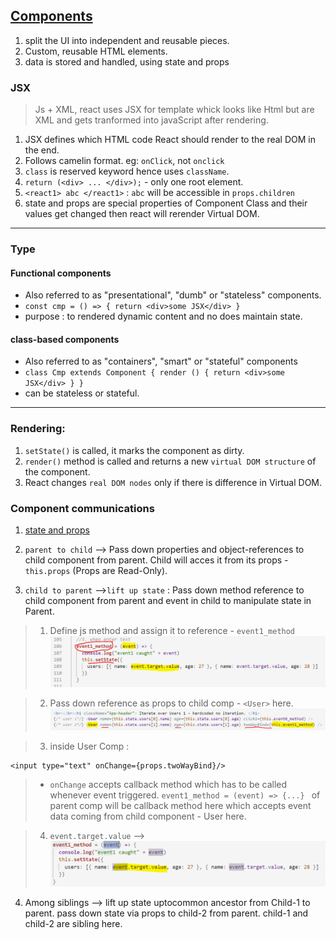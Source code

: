 ## [Components](https://reactjs.org/docs/components-and-props.html)

1. split the UI into independent and reusable pieces.
2. Custom, reusable HTML elements.
3. data is stored and handled, using state and props

### JSX 
> Js + XML, react uses JSX for template whick looks like Html but are XML and gets tranformed into javaScript after rendering.
1. JSX defines which HTML code React should render to the real DOM in the end.
2. Follows camelin format. eg: `onClick`, not `onclick`
3. `class` is reserved keyword hence uses `className`.
4. `return (<div> ... </div>);` - only one root element.
5. `<react1> abc </react1>` : `abc` will be accessible in `props.children`
6. state and props are special properties of Component Class and their values get changed then react will rerender Virtual DOM.
***

### Type
#### Functional components 
- Also referred to as "presentational", "dumb" or "stateless" components.
- `const cmp = () => { return <div>some JSX</div> }`
- purpose : to rendered dynamic content and no does maintain state.

#### class-based components 
- Also referred to as "containers", "smart" or "stateful" components
- `class Cmp extends Component { render () { return <div>some JSX</div> } } `
- can be stateless or stateful.

***
### Rendering:
1. `setState()` is called, it marks the component as dirty.
2. `render()` method is called and returns a new `virtual DOM structure` of the component.
3. React changes `real DOM nodes` only if there is difference in Virtual DOM.

### Component communications
1. [state and props](https://github.com/lekhrajdinkar/ReactJS16/blob/master/proj-1/NOTES/002_state_and_props.md)

2. `parent to child` --> Pass down properties and object-references to child component from parent. Child will acces it from its props -`this.props` (Props are Read-Only).

3. `child to parent` -->`lift up state` : Pass down method reference to child component from parent and event in child to manipulate state in Parent.
 > 1. Define js method and assign it to reference - `event1_method`
 ![](https://github.com/lekhrajdinkar/ReactJS16/blob/master/NOTES/asset/cc1.PNG)

 > 2. Pass down reference as props to child comp - `<User>` here.
 ![](https://github.com/lekhrajdinkar/ReactJS16/blob/master/NOTES/asset/cc2.PNG)

 > 3. inside User Comp : 
 ```
 <input type="text" onChange={props.twoWayBind}/>
```

 > - `onChange` accepts callback method which has to be called whenever event triggered. `event1_method = (event) => {...} ` of parent comp will be callback method here which accepts event data coming from child component - User here.

 > 4. `event.target.value` -->
 ![](https://github.com/lekhrajdinkar/ReactJS16/blob/master/NOTES/asset/cc3.PNG)

4. Among siblings --> lift up state uptocommon ancestor from Child-1 to parent. pass down state via props to child-2 from parent. child-1 and child-2 are sibling here.




